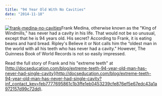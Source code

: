 ```yaml
---
title: "94 Year Old With No Cavities"
date: "2014-11-18"
---
```


[![frank-medina-no-cavities](/images/frank-medina-no-cavities-225x300.png)](/images/frank-medina-no-cavities.png)Frank Medina, otherwise known as the "King of Windmills," has never had a cavity in his life. That would not be so unusual, except that he is 94 years old. His secret? According to Frank, it is eating beans and hard bread. Ripley's Believe it or Not calls him the “oldest man in the world with all his teeth who has never had a cavity." However, The Guinness Book of World Records is not so easily impressed.

Read the full story of Frank and his "extreme teeth" at [http://docseducation.com/blog/extreme-teeth-94-year-old-man-has-never-had-single-cavity](http://docseducation.com/blog/extreme-teeth-94-year-old-man-has-never-had-single-cavity?inf_contact_key=feb7777695861c1b3ffe1eb0453239cfe876ef5e67edc43a1a972157d99c72dd).
